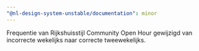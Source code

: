 ```yaml
---
"@nl-design-system-unstable/documentation": minor
---
```


Frequentie van Rijkshuisstijl Community Open Hour gewijzigd van incorrecte wekelijks naar correcte tweewekelijks.
